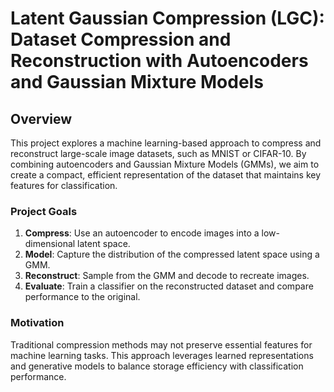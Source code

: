 # Latent Gaussian Compression (LGC): Dataset Compression and Reconstruction with Autoencoders and Gaussian Mixture Models

## Overview

This project explores a machine learning-based approach to compress and reconstruct large-scale image datasets, such as MNIST or CIFAR-10. By combining autoencoders and Gaussian Mixture Models (GMMs), we aim to create a compact, efficient representation of the dataset that maintains key features for classification.

### Project Goals

1. **Compress**: Use an autoencoder to encode images into a low-dimensional latent space.
2. **Model**: Capture the distribution of the compressed latent space using a GMM.
3. **Reconstruct**: Sample from the GMM and decode to recreate images.
4. **Evaluate**: Train a classifier on the reconstructed dataset and compare performance to the original.

### Motivation

Traditional compression methods may not preserve essential features for machine learning tasks. This approach leverages learned representations and generative models to balance storage efficiency with classification performance.
